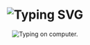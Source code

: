 <div align="center">
    <h1>
        <img src="https://readme-typing-svg.herokuapp.com?font=Jetbrains+mono&size=40&duration=3000&color=33FF33&center=true&vCenter=true&width=435&lines=Hey..+I'm+Ali;This+is..;..my+Github..;" alt="Typing SVG"/>
    </h1>
</div>

<div align="center">
    <p>
        <img src="https://i.giphy.com/media/v1.Y2lkPTc5MGI3NjExbHNzdDBsbGVoZGM3OHJhYWtqeXRpa2ZqaG5kd2R6Y2RkOTBmOWlmNSZlcD12MV9pbnRlcm5hbF9naWZfYnlfaWQmY3Q9Zw/26u3Z5ChEO3lFSb3q/giphy.gif" alt="Typing on computer." />
    </p>
</div>
